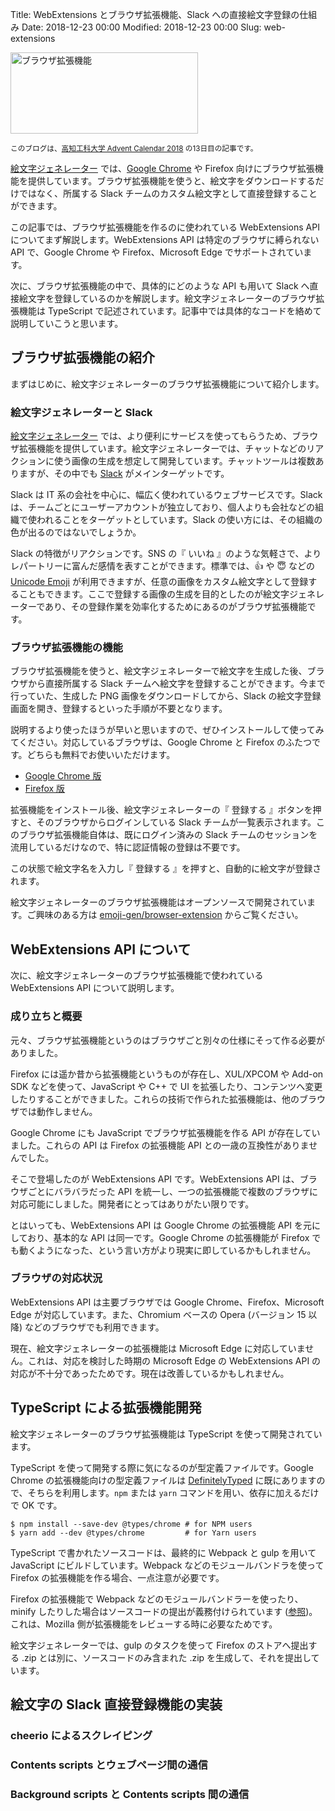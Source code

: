 Title: WebExtensions とブラウザ拡張機能、Slack への直接絵文字登録の仕組み
Date: 2018-12-23 00:00
Modified: 2018-12-23 00:00
Slug: web-extensions

<a href="{filename}/20181223_web-extensions.md" rel="bookmark">
  <img src="{static}/images/20181223/thumbnail.png" width="300" height="130" alt="ブラウザ拡張機能">
</a>

<small>このブログは、<a href="https://adventar.org/calendars/2959" target="_blank" rel="noopener">高知工科大学 Advent Calendar 2018</a> の13日目の記事です。</small>

<a href="https://emoji-gen.ninja/" target="_blank" rel="bookmark">絵文字ジェネレーター</a> では、<a href="https://www.google.co.jp/chrome/" target="_blank" rel="noopener">Google Chrome</a> や Firefox 向けにブラウザ拡張機能を提供しています。ブラウザ拡張機能を使うと、絵文字をダウンロードするだけではなく、所属する Slack チームのカスタム絵文字として直接登録することができます。

この記事では、ブラウザ拡張機能を作るのに使われている WebExtensions API についてまず解説します。WebExtensions API は特定のブラウザに縛られない API で、Google Chrome や Firefox、Microsoft Edge でサポートされています。

次に、ブラウザ拡張機能の中で、具体的にどのような API も用いて Slack へ直接絵文字を登録しているのかを解説します。絵文字ジェネレーターのブラウザ拡張機能は TypeScript で記述されています。記事中では具体的なコードを絡めて説明していこうと思います。

<!-- PELICAN_END_SUMMARY -->

## ブラウザ拡張機能の紹介
まずはじめに、絵文字ジェネレーターのブラウザ拡張機能について紹介します。

### 絵文字ジェネレーターと Slack
<a href="https://emoji-gen.ninja/" target="_blank" rel="bookmark">絵文字ジェネレーター</a> では、より便利にサービスを使ってもらうため、ブラウザ拡張機能を提供しています。絵文字ジェネレーターでは、チャットなどのリアクションに使う画像の生成を想定して開発しています。チャットツールは複数ありますが、その中でも <a href="https://slack.com/" target="_blank" rel="noopener">Slack</a> がメインターゲットです。

Slack は IT 系の会社を中心に、幅広く使われているウェブサービスです。Slack は、チームごとにユーザーアカウントが独立しており、個人よりも会社などの組織で使われることをターゲットとしています。Slack の使い方には、その組織の色が出るのではないでしょうか。

Slack の特徴がリアクションです。SNS の『 いいね 』のような気軽さで、よりレパートリーに富んだ感情を表すことができます。標準では、&#x1F44D; や &#x1F607; などの <a href="https://unicode.org/emoji/charts/full-emoji-list.html" target="_blank" rel="noopener">Unicode Emoji</a> が利用できますが、任意の画像をカスタム絵文字として登録することもできます。ここで登録する画像の生成を目的としたのが絵文字ジェネレーターであり、その登録作業を効率化するためにあるのがブラウザ拡張機能です。

### ブラウザ拡張機能の機能
ブラウザ拡張機能を使うと、絵文字ジェネレーターで絵文字を生成した後、ブラウザから直接所属する Slack チームへ絵文字を登録することができます。今まで行っていた、生成した PNG 画像をダウンロードしてから、Slack の絵文字登録画面を開き、登録するといった手順が不要となります。

説明するより使ったほうが早いと思いますので、ぜひインストールして使ってみてください。対応しているブラウザは、Google Chrome と Firefox のふたつです。どちらも無料でお使いいただけます。

- <a href="https://chrome.google.com/webstore/detail/%E7%B5%B5%E6%96%87%E5%AD%97%E3%82%B8%E3%82%A7%E3%83%8D%E3%83%AC%E3%83%BC%E3%82%BF%E3%83%BC/ghbhakkknnmocmiilhneahbkiaegdnmf?hl=ja&gl=JP" target="_blank" rel="noopener">Google Chrome 版</a>
- <a href="https://addons.mozilla.org/ja/firefox/addon/emoji-generator/" target="_blank" rel="noopener">Firefox 版</a>

拡張機能をインストール後、絵文字ジェネレーターの『 登録する 』ボタンを押すと、そのブラウザからログインしている Slack チームが一覧表示されます。このブラウザ拡張機能自体は、既にログイン済みの Slack チームのセッションを流用しているだけなので、特に認証情報の登録は不要です。

この状態で絵文字名を入力し『 登録する 』を押すと、自動的に絵文字が登録されます。

絵文字ジェネレーターのブラウザ拡張機能はオープンソースで開発されています。ご興味のある方は <a href="https://github.com/emoji-gen/browser-extension" target="_blank" rel="noopener">emoji-gen/browser-extension</a> からご覧ください。

## WebExtensions API について
次に、絵文字ジェネレーターのブラウザ拡張機能で使われている WebExtensions API について説明します。

### 成り立ちと概要
元々、ブラウザ拡張機能というのはブラウザごと別々の仕様にそって作る必要がありました。

Firefox には遥か昔から拡張機能というものが存在し、XUL/XPCOM や Add-on SDK などを使って、JavaScript や C++ で UI を拡張したり、コンテンツへ変更したりすることができました。これらの技術で作られた拡張機能は、他のブラウザでは動作しません。

Google Chrome にも JavaScript でブラウザ拡張機能を作る API が存在していました。これらの API は Firefox の拡張機能 API との一歳の互換性がありませんでした。

そこで登場したのが WebExtensions API です。WebExtensions API は、ブラウザごとにバラバラだった API を統一し、一つの拡張機能で複数のブラウザに対応可能にしました。開発者にとってはありがたい限りです。

とはいっても、WebExtensions API は Google Chrome の拡張機能 API を元にしており、基本的な API は同一です。Google Chrome の拡張機能が Firefox でも動くようになった、という言い方がより現実に即しているかもしれません。

### ブラウザの対応状況
WebExtensions API は主要ブラウザでは Google Chrome、Firefox、Microsoft Edge が対応しています。また、Chromium ベースの Opera (バージョン 15 以降) などのブラウザでも利用できます。

現在、絵文字ジェネレーターの拡張機能は Microsoft Edge に対応していません。これは、対応を検討した時期の Microsoft Edge の WebExtensions API の対応が不十分であったためです。現在は改善しているかもしれません。

## TypeScript による拡張機能開発
絵文字ジェネレーターのブラウザ拡張機能は TypeScript を使って開発されています。

TypeScript を使って開発する際に気になるのが型定義ファイルです。Google Chrome の拡張機能向けの型定義ファイルは <a href="https://github.com/DefinitelyTyped/DefinitelyTyped" target="_blank" rel="noopener">DefinitelyTyped</a> に既にありますので、そちらを利用します。`npm` または `yarn` コマンドを用い、依存に加えるだけで OK です。

```
$ npm install --save-dev @types/chrome # for NPM users
$ yarn add --dev @types/chrome         # for Yarn users
```

TypeScript で書かれたソースコードは、最終的に Webpack と gulp を用いて JavaScript にビルドしています。Webpack などのモジュールバンドラを使って Firefox の拡張機能を作る場合、一点注意が必要です。

Firefox の拡張機能で Webpack などのモジュールバンドラーを使ったり、minify したりした場合はソースコードの提出が義務付けられています (<a href="https://developer.mozilla.org/ja/docs/Mozilla/Add-ons/Source_Code_Submission" target="_blank" rel="noopener">参照</a>)。これは、Mozilla 側が拡張機能をレビューする時に必要なためです。

絵文字ジェネレーターでは、gulp のタスクを使って Firefox のストアへ提出する .zip とは別に、ソースコードのみ含まれた .zip を生成して、それを提出しています。

## 絵文字の Slack 直接登録機能の実装
### cheerio によるスクレイピング
### Contents scripts とウェブページ間の通信
### Background scripts と Contents scripts 間の通信
